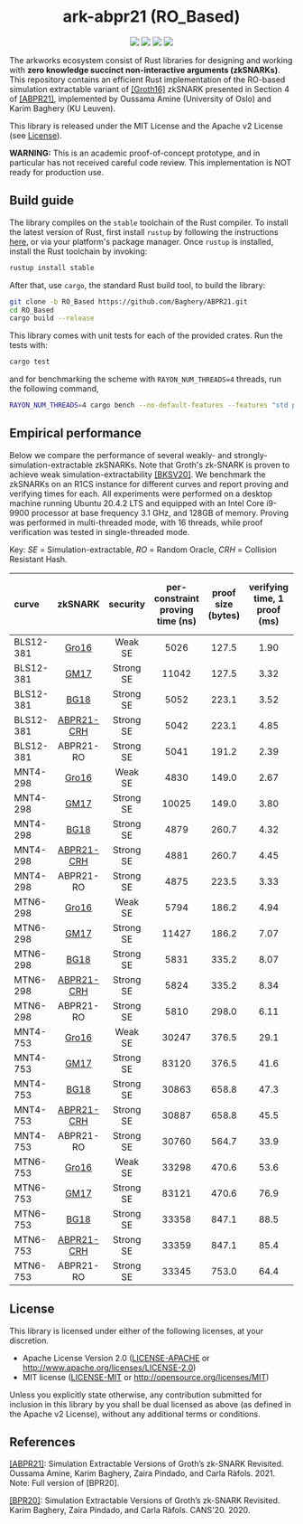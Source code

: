<h1 align="center">ark-abpr21 (RO_Based)</h1>

<p align="center">
    <img src="https://github.com/arkworks-rs/snark/workflows/CI/badge.svg?branch=master">
    <a href="https://github.com/arkworks-rs/groth16/blob/master/LICENSE-APACHE"><img src="https://img.shields.io/badge/license-APACHE-blue.svg"></a>
    <a href="https://github.com/arkworks-rs/groth16/blob/master/LICENSE-MIT"><img src="https://img.shields.io/badge/license-MIT-blue.svg"></a>
    <a href="https://deps.rs/repo/github/arkworks-rs/snark"><img src="https://deps.rs/repo/github/arkworks-rs/snark/status.svg"></a>
</p>

The arkworks ecosystem consist of Rust libraries for designing and working with __zero knowledge succinct non-interactive arguments (zkSNARKs)__. This repository contains an efficient Rust implementation of the RO-based simulation extractable variant of [[Groth16]](https://eprint.iacr.org/2016/260) zkSNARK presented in Section 4 of [[ABPR21]](https://eprint.iacr.org/2020/1306), implemented by Oussama Amine (University of Oslo) and Karim Baghery (KU Leuven).

This library is released under the MIT License and the Apache v2 License (see [License](#license)).

**WARNING:** This is an academic proof-of-concept prototype, and in particular has not received careful code review. This implementation is NOT ready for production use.

## Build guide

The library compiles on the `stable` toolchain of the Rust compiler. To install the latest version of Rust, first install `rustup` by following the instructions [here](https://rustup.rs/), or via your platform's package manager. Once `rustup` is installed, install the Rust toolchain by invoking:
```bash
rustup install stable
```

After that, use `cargo`, the standard Rust build tool, to build the library:
```bash
git clone -b RO_Based https://github.com/Baghery/ABPR21.git
cd RO_Based
cargo build --release
```

This library comes with unit tests for each of the provided crates. Run the tests with:
```bash
cargo test
```
and for benchmarking the scheme with `RAYON_NUM_THREADS=4` threads, run the following command,  
```bash
RAYON_NUM_THREADS=4 cargo bench --no-default-features --features "std parallel" -- --nocapture
```

## Empirical performance

Below we compare the performance of several weakly- and strongly-simulation-extractable zkSNARKs. Note that Groth's zk-SNARK is proven to achieve weak simulation-extractability [[BKSV20]](https://eprint.iacr.org/2020/811). We benchmark the zkSNARKs on an R1CS instance for different curves and report proving and verifying times for each. 
All experiments were performed on a desktop machine running Ubuntu 20.4.2 LTS and equipped with an Intel Core i9-9900 processor at base frequency 3.1 GHz, and 128GB of memory.
Proving was performed in multi-threaded mode, with 16 threads, while proof verification was tested in single-threaded mode.

Key: _SE_ = Simulation-extractable, _RO_ = Random Oracle, _CRH_ = Collision Resistant Hash.

| curve | zkSNARK | security | per-constraint proving time (ns) | proof size (bytes) |  verifying time, 1 proof (ms) |  verifying time, 100 proofs (s) | verifying time, 1000 proofs (s) | 
| :--- | :---: | :---: | :---: | :---: | :---: | :---: | :---: | 
| BLS12-381 | [Gro16](https://github.com/arkworks-rs/groth16)                  | Weak SE   | 5026  | 127.5 | 1.90 |  0.19  |  1.90|
| BLS12-381 | [GM17](https://github.com/arkworks-rs/gm17)                      | Strong SE | 11042 | 127.5 | 3.32 |  0.322 |  3.32|
| BLS12-381 | [BG18](https://github.com/Baghery/ABPR21/tree/BG18)              | Strong SE | 5052  | 223.1 | 3.52 |  0.352 |  3.52|
| BLS12-381 | [ABPR21-CRH](https://github.com/Baghery/ABPR21/tree/CRH_Based)   | Strong SE | 5042  | 223.1 | 4.85 |  0.360 |  3.50|
| BLS12-381 | ABPR21-RO                                                        | Strong SE | 5041  | 191.2 | 2.39 |  0.194 |  1.91|
| MNT4-298  | [Gro16](https://github.com/arkworks-rs/groth16)                  | Weak SE   | 4830  | 149.0 | 2.67 |  0.267 |  2.67|
| MNT4-298  | [GM17](https://github.com/arkworks-rs/gm17)                      | Strong SE | 10025 | 149.0 | 3.80 |  0.380 |  3.80|
| MNT4-298  | [BG18](https://github.com/Baghery/ABPR21/tree/BG18)              | Strong SE | 4879  | 260.7 | 4.32 |  0.432 |  4.32|
| MNT4-298  | [ABPR21-CRH](https://github.com/Baghery/ABPR21/tree/CRH_Based)   | Strong SE | 4881  | 260.7 | 4.45 |  0.311 |  3.05|
| MNT4-298  |  ABPR21-RO                                                       | Strong SE | 4875  | 223.5 | 3.33 |  0.271 |  2.68|
| MTN6-298  | [Gro16](https://github.com/arkworks-rs/groth16)                  | Weak SE   | 5794  | 186.2 | 4.94 |  0.494  |  4.91|
| MTN6-298  | [GM17](https://github.com/arkworks-rs/gm17)                      | Strong SE | 11427 | 186.2 | 7.07 |  0.707 |  7.07|
| MTN6-298  | [BG18](https://github.com/Baghery/ABPR21/tree/BG18)              | Strong SE | 5831  | 335.2 | 8.07 |  0.807 |  8.07|
| MTN6-298  | [ABPR21-CRH](https://github.com/Baghery/ABPR21/tree/CRH_Based)   | Strong SE | 5824  | 335.2 | 8.34 |  0.582 |  5.72|
| MTN6-298  | ABPR21-RO                                                        | Strong SE | 5810  | 298.0 | 6.11 |  0.501 |  4.97|
| MNT4-753  | [Gro16](https://github.com/arkworks-rs/groth16)                  | Weak SE   | 30247 | 376.5 | 29.1 |  2.91 |  29.1|
| MNT4-753  | [GM17](https://github.com/arkworks-rs/gm17)                      | Strong SE | 83120 | 376.5 | 41.6 |  4.16 |  41.6|
| MNT4-753  | [BG18](https://github.com/Baghery/ABPR21/tree/BG18)              | Strong SE | 30863 | 658.8 | 47.3 |  4.73 |  47.3|
| MNT4-753  | [ABPR21-CRH](https://github.com/Baghery/ABPR21/tree/CRH_Based)   | Strong SE | 30887 | 658.8 | 45.5 |  3.41 |  33.8|
| MNT4-753  | ABPR21-RO                                                        | Strong SE | 30760 | 564.7 | 33.9 |  2.94 |  29.2|
| MTN6-753  | [Gro16](https://github.com/arkworks-rs/groth16)                  | Weak SE   | 33298  | 470.6 | 53.6 |  5.36  | 53.6|
| MTN6-753  | [GM17](https://github.com/arkworks-rs/gm17)                      | Strong SE | 83121  | 470.6 | 76.9 |  7.69 |  76.9|
| MTN6-753  | [BG18](https://github.com/Baghery/ABPR21/tree/BG18)              | Strong SE | 33358  | 847.1 | 88.5 |  8.85 |  88.5|
| MTN6-753  | [ABPR21-CRH](https://github.com/Baghery/ABPR21/tree/CRH_Based)   | Strong SE | 33359  | 847.1 | 85.4 |  6.33 |  63.1|
| MTN6-753  | ABPR21-RO                                                        | Strong SE | 33345  | 753.0 | 64.4 |  5.42 |  53.8|

## License

This library is licensed under either of the following licenses, at your discretion.

* Apache License Version 2.0 ([LICENSE-APACHE](LICENSE-APACHE) or http://www.apache.org/licenses/LICENSE-2.0)
* MIT license ([LICENSE-MIT](LICENSE-MIT) or http://opensource.org/licenses/MIT)

Unless you explicitly state otherwise, any contribution submitted for inclusion in this library by you shall be dual licensed as above (as defined in the Apache v2 License), without any additional terms or conditions.

## References

[\[ABPR21\]](https://eprint.iacr.org/2020/1306): Simulation Extractable Versions of Groth’s zk-SNARK Revisited. Oussama Amine, Karim Baghery, Zaira Pindado, and Carla Ràfols. 2021. Note: Full version of \[BPR20\].

[\[BPR20\]](https://eprint.iacr.org/2020/1306): Simulation Extractable Versions of Groth’s zk-SNARK Revisited. Karim Baghery, Zaira Pindado, and Carla Ràfols. CANS'20. 2020.